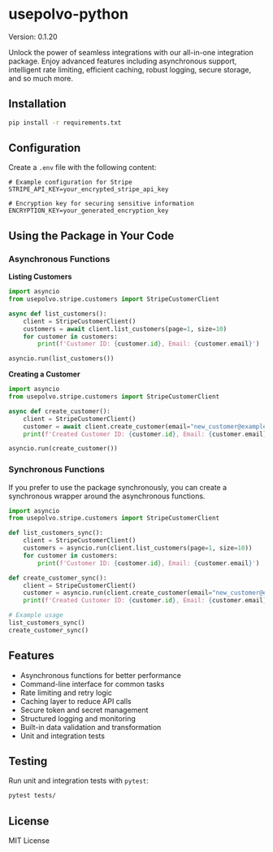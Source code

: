 
# usepolvo-python

Version: 0.1.20

Unlock the power of seamless integrations with our all-in-one integration package. Enjoy advanced features including asynchronous support, intelligent rate limiting, efficient caching, robust logging, secure storage, and so much more.

## Installation

```bash
pip install -r requirements.txt
```

## Configuration

Create a `.env` file with the following content:

```env
# Example configuration for Stripe
STRIPE_API_KEY=your_encrypted_stripe_api_key

# Encryption key for securing sensitive information
ENCRYPTION_KEY=your_generated_encryption_key
```

## Using the Package in Your Code

### Asynchronous Functions

**Listing Customers**

```python
import asyncio
from usepolvo.stripe.customers import StripeCustomerClient

async def list_customers():
    client = StripeCustomerClient()
    customers = await client.list_customers(page=1, size=10)
    for customer in customers:
        print(f'Customer ID: {customer.id}, Email: {customer.email}')

asyncio.run(list_customers())
```

**Creating a Customer**

```python
import asyncio
from usepolvo.stripe.customers import StripeCustomerClient

async def create_customer():
    client = StripeCustomerClient()
    customer = await client.create_customer(email="new_customer@example.com")
    print(f'Created Customer ID: {customer.id}, Email: {customer.email}')

asyncio.run(create_customer())
```

### Synchronous Functions

If you prefer to use the package synchronously, you can create a synchronous wrapper around the asynchronous functions.

```python
import asyncio
from usepolvo.stripe.customers import StripeCustomerClient

def list_customers_sync():
    client = StripeCustomerClient()
    customers = asyncio.run(client.list_customers(page=1, size=10))
    for customer in customers:
        print(f'Customer ID: {customer.id}, Email: {customer.email}')

def create_customer_sync():
    client = StripeCustomerClient()
    customer = asyncio.run(client.create_customer(email="new_customer@example.com"))
    print(f'Created Customer ID: {customer.id}, Email: {customer.email}')

# Example usage
list_customers_sync()
create_customer_sync()
```

## Features

- Asynchronous functions for better performance
- Command-line interface for common tasks
- Rate limiting and retry logic
- Caching layer to reduce API calls
- Secure token and secret management
- Structured logging and monitoring
- Built-in data validation and transformation
- Unit and integration tests

## Testing

Run unit and integration tests with `pytest`:

```bash
pytest tests/
```

## License

MIT License
